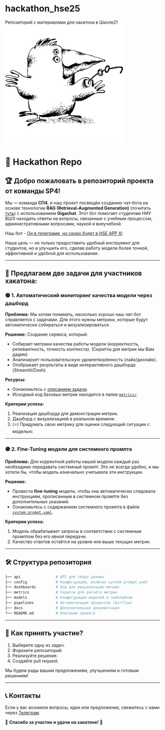 # hackathon_hse25
Репозиторий с материалами для хакатона в Школе21
![Логотип GitHub](/logo.gif)

# 🚀 Hackathon Repo

## 🏆 **Добро пожаловать в репозиторий проекта от команды SP4!**

Мы — команда **СП4**, и наш проект посвящён созданию чат-бота на основе технологии **RAG (Retrieval-Augmented Generation)** (почитать [туть](https://habr.com/ru/articles/779526/ "че такое РАГ?")) с использованием **Gigachat**. Этот бот помогает студентам НИУ ВШЭ находить ответы на вопросы, связанные с учебным процессом, административными вопросами, наукой и внеучебкой.

Наш бот - [Он в телеграме, но скоро будет в HSE APP X!](https://t.me/hse_stud_help_bot)

Наша цель — не только предоставить удобный инструмент для студентов, но и улучшить его, сделав работу модели более точной, эффективной и удобной для использования.

---

## 🌟 **Предлагаем две задачи для участников хакатона:**

### 🟢 **1. Автоматический мониторинг качества модели через дашборд**

**Проблема:**
Мы хотим понимать, насколько хорошо наш чат-бот справляется с задачами. Для этого нужны метрики, которые будут автоматически собираться и визуализироваться.

**Решение:**
Создание сервиса, который:
- Собирает метрики качества работы модели (корректность, релевантность, точность контекста). (Скрипты для метрик мы Вам дадим)
- Анализирует пользовательскую удовлетворённость (лайк/дизлайк).
- Отображает результаты в виде интерактивного дашборда (Streamlit/Dash).

**Ресурсы:**
- Ознакомьтесь с [описанием задачи](./docs/hackathon_dashboard.md).
- Исходный код базовых метрик находится в папке [`metrics/`](./metrics).

**Критерии успеха:**
1. Реализация дашборда для демонстрации метрик.
2. Дашборд с визуализацией в реальном времени.
3. (⭐) Придумать свою метрику для оценки следующей ситуации с моделью: 

---

### 🟣 **2. Fine-Tuning модели для системного промпта**

**Проблема:**
Для корректной работы нашей модели каждый раз необходимо передавать системный промпт. Это не всегда удобно, и мы хотели бы, чтобы модель изначально учитывала эти инструкции.

**Решение:**
- Провести **fine-tuning** модели, чтобы она автоматически следовала инструкциям, прописанным в системном промпте без дополнительных указаний.
- Ознакомьтесь с содержанием системного промпта в файле [`system_prompt.yaml`](./config/system_prompt.yaml).

**Критерии успеха:**
1. Модель обрабатывает запросы в соответствии с системным промптом без его явной передачи.
2. Качество ответов остаётся на уровне или выше текущих метрик.

---

## 🛠️ **Структура репозитория**

```bash
├── api                # API для сбора данных
├── config             # Конфигурации, включая system_prompt.yaml
├── dashboards         # Код для визуализации метрик
├── metrics            # Скрипты для расчёта метрик
├── models             # Конфигурации моделей и пайплайнов
├── pipelines          # Автоматизация процессов (Airflow)
├── docs               # Дополнительная документация
└── README.md          # Описание проекта
```

---

## 🤝 **Как принять участие?**

1. Выберите одну из задач.
2. Форкните репозиторий.
3. Реализуйте решение.
4. Создайте pull request.

Мы будем рады вашим предложениям, улучшениям и готовым решениям!

---

## 📞 **Контакты**

Если у вас возникли вопросы, идеи или предложения, свяжитесь с нами через [Телеграм](https://t.me/vlone_l).

🚀 **Спасибо за участие и удачи на хакатоне!** 🚀

